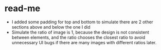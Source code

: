# read-me

- I added some padding for top and bottom to simulate there are 2 other sections above and below the one I did
- Simulate the ratio of image is 1, because the design is not consistent between elements, and the ratio chooses the closest ratio to avoid unnecessary UI bugs if there are many images with different ratios later.
